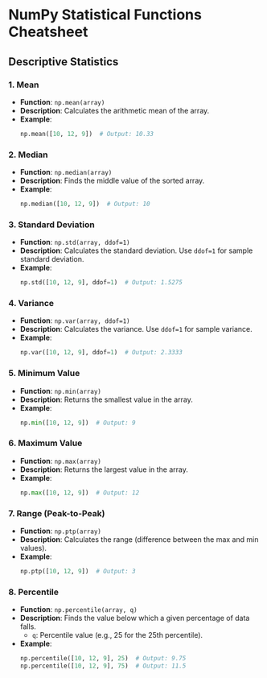 # NumPy Statistical Functions Cheatsheet

## Descriptive Statistics

### 1. Mean
- **Function**: `np.mean(array)`
- **Description**: Calculates the arithmetic mean of the array.
- **Example**:
  ```python
  np.mean([10, 12, 9])  # Output: 10.33
  ```

### 2. Median
- **Function**: `np.median(array)`
- **Description**: Finds the middle value of the sorted array.
- **Example**:
  ```python
  np.median([10, 12, 9])  # Output: 10
  ```

### 3. Standard Deviation
- **Function**: `np.std(array, ddof=1)`
- **Description**: Calculates the standard deviation. Use `ddof=1` for sample standard deviation.
- **Example**:
  ```python
  np.std([10, 12, 9], ddof=1)  # Output: 1.5275
  ```

### 4. Variance
- **Function**: `np.var(array, ddof=1)`
- **Description**: Calculates the variance. Use `ddof=1` for sample variance.
- **Example**:
  ```python
  np.var([10, 12, 9], ddof=1)  # Output: 2.3333
  ```

### 5. Minimum Value
- **Function**: `np.min(array)`
- **Description**: Returns the smallest value in the array.
- **Example**:
  ```python
  np.min([10, 12, 9])  # Output: 9
  ```

### 6. Maximum Value
- **Function**: `np.max(array)`
- **Description**: Returns the largest value in the array.
- **Example**:
  ```python
  np.max([10, 12, 9])  # Output: 12
  ```

### 7. Range (Peak-to-Peak)
- **Function**: `np.ptp(array)`
- **Description**: Calculates the range (difference between the max and min values).
- **Example**:
  ```python
  np.ptp([10, 12, 9])  # Output: 3
  ```

### 8. Percentile
- **Function**: `np.percentile(array, q)`
- **Description**: Finds the value below which a given percentage of data falls.
  - `q`: Percentile value (e.g., 25 for the 25th percentile).
- **Example**:
  ```python
  np.percentile([10, 12, 9], 25)  # Output: 9.75
  np.percentile([10, 12, 9], 75)  # Output: 11.5
  ```
